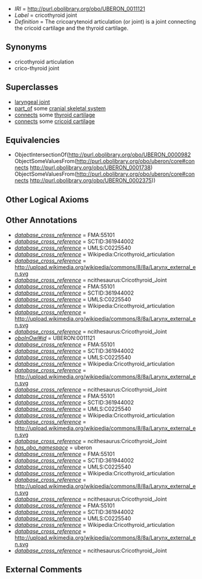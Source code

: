  * *IRI* = http://purl.obolibrary.org/obo/UBERON_0011121
 * *Label* = cricothyroid joint
 * *Definition* = The cricoarytenoid articulation (or joint) is a joint connecting the cricoid cartilage and the thyroid cartilage.

## Synonyms

 * cricothyroid articulation
 * crico-thyroid joint

## Superclasses

 * [laryngeal joint](../../UBERON/20/UBERON_0011120.md)
 * [part_of](../../BFO/50/BFO_0000050.md) some [cranial skeletal system](../../UBERON/23/UBERON_0010323.md)
 * [connects](../../ts/core#connects.md) some [thyroid cartilage](../../UBERON/38/UBERON_0001738.md)
 * [connects](../../ts/core#connects.md) some [cricoid cartilage](../../UBERON/75/UBERON_0002375.md)

## Equivalencies

 * ObjectIntersectionOf(<http://purl.obolibrary.org/obo/UBERON_0000982> ObjectSomeValuesFrom(<http://purl.obolibrary.org/obo/uberon/core#connects> <http://purl.obolibrary.org/obo/UBERON_0001738>) ObjectSomeValuesFrom(<http://purl.obolibrary.org/obo/uberon/core#connects> <http://purl.obolibrary.org/obo/UBERON_0002375>))

## Other Logical Axioms


## Other Annotations

 * *[database_cross_reference](../../ef/oboInOwl#hasDbXref.md)* = FMA:55101
 * *[database_cross_reference](../../ef/oboInOwl#hasDbXref.md)* = SCTID:361944002
 * *[database_cross_reference](../../ef/oboInOwl#hasDbXref.md)* = UMLS:C0225540
 * *[database_cross_reference](../../ef/oboInOwl#hasDbXref.md)* = Wikipedia:Cricothyroid_articulation
 * *[database_cross_reference](../../ef/oboInOwl#hasDbXref.md)* = http://upload.wikimedia.org/wikipedia/commons/8/8a/Larynx_external_en.svg
 * *[database_cross_reference](../../ef/oboInOwl#hasDbXref.md)* = ncithesaurus:Cricothyroid_Joint
 * *[database_cross_reference](../../ef/oboInOwl#hasDbXref.md)* = FMA:55101
 * *[database_cross_reference](../../ef/oboInOwl#hasDbXref.md)* = SCTID:361944002
 * *[database_cross_reference](../../ef/oboInOwl#hasDbXref.md)* = UMLS:C0225540
 * *[database_cross_reference](../../ef/oboInOwl#hasDbXref.md)* = Wikipedia:Cricothyroid_articulation
 * *[database_cross_reference](../../ef/oboInOwl#hasDbXref.md)* = http://upload.wikimedia.org/wikipedia/commons/8/8a/Larynx_external_en.svg
 * *[database_cross_reference](../../ef/oboInOwl#hasDbXref.md)* = ncithesaurus:Cricothyroid_Joint
 * *[oboInOwl#id](../../id/oboInOwl#id.md)* = UBERON:0011121
 * *[database_cross_reference](../../ef/oboInOwl#hasDbXref.md)* = FMA:55101
 * *[database_cross_reference](../../ef/oboInOwl#hasDbXref.md)* = SCTID:361944002
 * *[database_cross_reference](../../ef/oboInOwl#hasDbXref.md)* = UMLS:C0225540
 * *[database_cross_reference](../../ef/oboInOwl#hasDbXref.md)* = Wikipedia:Cricothyroid_articulation
 * *[database_cross_reference](../../ef/oboInOwl#hasDbXref.md)* = http://upload.wikimedia.org/wikipedia/commons/8/8a/Larynx_external_en.svg
 * *[database_cross_reference](../../ef/oboInOwl#hasDbXref.md)* = ncithesaurus:Cricothyroid_Joint
 * *[database_cross_reference](../../ef/oboInOwl#hasDbXref.md)* = FMA:55101
 * *[database_cross_reference](../../ef/oboInOwl#hasDbXref.md)* = SCTID:361944002
 * *[database_cross_reference](../../ef/oboInOwl#hasDbXref.md)* = UMLS:C0225540
 * *[database_cross_reference](../../ef/oboInOwl#hasDbXref.md)* = Wikipedia:Cricothyroid_articulation
 * *[database_cross_reference](../../ef/oboInOwl#hasDbXref.md)* = http://upload.wikimedia.org/wikipedia/commons/8/8a/Larynx_external_en.svg
 * *[database_cross_reference](../../ef/oboInOwl#hasDbXref.md)* = ncithesaurus:Cricothyroid_Joint
 * *[has_obo_namespace](../../ce/oboInOwl#hasOBONamespace.md)* = uberon
 * *[database_cross_reference](../../ef/oboInOwl#hasDbXref.md)* = FMA:55101
 * *[database_cross_reference](../../ef/oboInOwl#hasDbXref.md)* = SCTID:361944002
 * *[database_cross_reference](../../ef/oboInOwl#hasDbXref.md)* = UMLS:C0225540
 * *[database_cross_reference](../../ef/oboInOwl#hasDbXref.md)* = Wikipedia:Cricothyroid_articulation
 * *[database_cross_reference](../../ef/oboInOwl#hasDbXref.md)* = http://upload.wikimedia.org/wikipedia/commons/8/8a/Larynx_external_en.svg
 * *[database_cross_reference](../../ef/oboInOwl#hasDbXref.md)* = ncithesaurus:Cricothyroid_Joint
 * *[database_cross_reference](../../ef/oboInOwl#hasDbXref.md)* = FMA:55101
 * *[database_cross_reference](../../ef/oboInOwl#hasDbXref.md)* = SCTID:361944002
 * *[database_cross_reference](../../ef/oboInOwl#hasDbXref.md)* = UMLS:C0225540
 * *[database_cross_reference](../../ef/oboInOwl#hasDbXref.md)* = Wikipedia:Cricothyroid_articulation
 * *[database_cross_reference](../../ef/oboInOwl#hasDbXref.md)* = http://upload.wikimedia.org/wikipedia/commons/8/8a/Larynx_external_en.svg
 * *[database_cross_reference](../../ef/oboInOwl#hasDbXref.md)* = ncithesaurus:Cricothyroid_Joint

## External Comments

